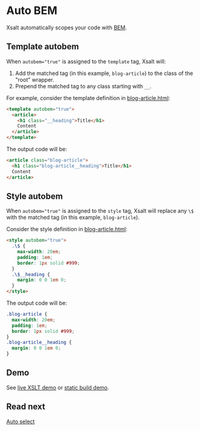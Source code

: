 # Auto BEM

Xsalt automatically scopes your code with [BEM](https://getbem.com).

## Template autobem

When `autobem="true"` is assigned to the `template` tag, Xsalt will:
1. Add the matched tag (in this example, `blog-article`) to the class of the "root" wrapper.
2. Prepend the matched tag to any class starting with `__`.

For example, consider the template definition in [blog-article.html](./components/blog-article.html):
```html
<template autobem="true">
  <article>
    <h1 class="__heading">Title</h1>
    Content
  </article>
</template>
```

The output code will be:
```html
<article class="blog-article">
  <h1 class="blog-article__heading">Title</h1>
  Content
</article>
```

## Style autobem

When `autobem="true"` is assigned to the `style` tag, Xsalt will replace any `\$` with the matched tag (in this example, `blog-article`).

Consider the style definition in [blog-article.html](./components/blog-article.html):
```html
<style autobem="true">
  .\$ {
    max-width: 20em;
    padding: 1em;
    border: 1px solid #999;
  }
  .\$__heading {
    margin: 0 0 1em 0;
  }
</style>
```

The output code will be:
```css
.blog-article {
  max-width: 20em;
  padding: 1em;
  border: 1px solid #999;
}
.blog-article__heading {
  margin: 0 0 1em 0;
}
```

## Demo

See [live XSLT demo](https://raw.githack.com/francescozaniol/xsalt/master/examples/autobem/index.xhtml) or [static build demo](https://raw.githack.com/francescozaniol/xsalt/master/examples/autobem/build.html).

## Read next

[Auto select](../autoselect)